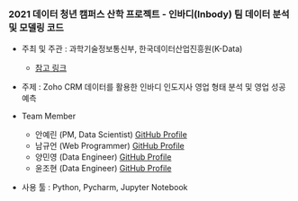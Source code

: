 ### 2021 데이터 청년 캠퍼스 산학 프로젝트 - 인바디(Inbody) 팀 데이터 분석 및 모델링 코드 

+ 주최 및 주관 : 과학기술정보통신부, 한국데이터산업진흥원(K-Data)  
  + [참고 링크](https://dataonair.or.kr/bigjob/) 

+ 주제 : Zoho CRM 데이터를 활용한 인바디 인도지사 영업 형태 분석 및 영업 성공 예측 

+ Team Member 
  + 안예린 (PM, Data Scientist) [GitHub Profile](https://github.com/girlwcode)
  + 남규언 (Web Programmer) [GitHub Profile](https://github.com/gyuunnam)
  + 양민영 (Data Engineer) [GitHub Profile](https://github.com/MinYeong-37)
  + 윤조현 (Data Engineer) [GitHub Profile](https://github.com/porory415)

+ 사용 툴 : Python, Pycharm, Jupyter Notebook 

